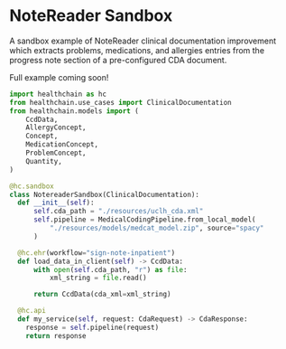 # NoteReader Sandbox

A sandbox example of NoteReader clinical documentation improvement which extracts problems, medications, and allergies entries from the progress note section of a pre-configured CDA document.

Full example coming soon!

```python
import healthchain as hc
from healthchain.use_cases import ClinicalDocumentation
from healthchain.models import (
    CcdData,
    AllergyConcept,
    Concept,
    MedicationConcept,
    ProblemConcept,
    Quantity,
)

@hc.sandbox
class NotereaderSandbox(ClinicalDocumentation):
  def __init__(self):
      self.cda_path = "./resources/uclh_cda.xml"
      self.pipeline = MedicalCodingPipeline.from_local_model(
          "./resources/models/medcat_model.zip", source="spacy"
      )

  @hc.ehr(workflow="sign-note-inpatient")
  def load_data_in_client(self) -> CcdData:
      with open(self.cda_path, "r") as file:
          xml_string = file.read()

      return CcdData(cda_xml=xml_string)

  @hc.api
  def my_service(self, request: CdaRequest) -> CdaResponse:
    response = self.pipeline(request)
    return response
```

